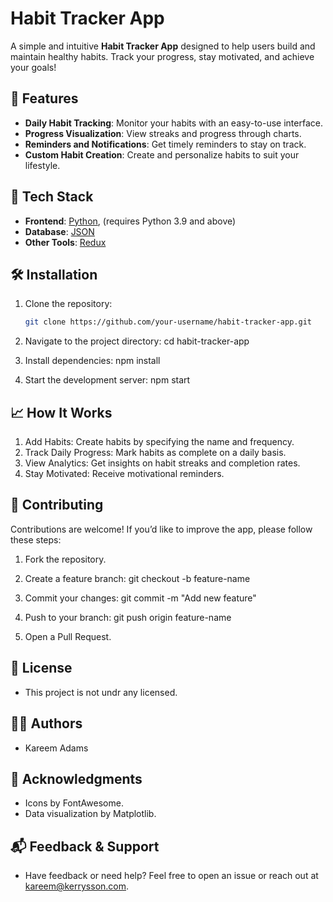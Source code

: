# Habit Tracker App

A simple and intuitive **Habit Tracker App** designed to help users build and maintain healthy habits. Track your progress, stay motivated, and achieve your goals!


## 🌟 Features

- **Daily Habit Tracking**: Monitor your habits with an easy-to-use interface.
- **Progress Visualization**: View streaks and progress through charts.
- **Reminders and Notifications**: Get timely reminders to stay on track.
- **Custom Habit Creation**: Create and personalize habits to suit your lifestyle.


## 🚀 Tech Stack

- **Frontend**: [Python](https://python.org), (requires Python 3.9 and above)
- **Database**: [JSON](https://www.json.oorg)  
- **Other Tools**: [Redux](https://redux.js.org)



## 🛠️ Installation

1. Clone the repository:
   ```bash
   git clone https://github.com/your-username/habit-tracker-app.git

2.	Navigate to the project directory:
    cd habit-tracker-app

3.	Install dependencies:
    npm install

4.	Start the development server:
    npm start


## 📈 How It Works
1.	Add Habits: Create habits by specifying the name and frequency.
2.	Track Daily Progress: Mark habits as complete on a daily basis.
3.	View Analytics: Get insights on habit streaks and completion rates.
4.	Stay Motivated: Receive motivational reminders.

## 🤝 Contributing

Contributions are welcome! If you’d like to improve the app, please follow these steps:

1.	Fork the repository.

2.	Create a feature branch:
    git checkout -b feature-name

3.	Commit your changes:
    git commit -m "Add new feature"

4.	Push to your branch:
    git push origin feature-name

5.	Open a Pull Request.


## 📄 License

- This project is not undr any licensed.

## 👨‍💻 Authors

- Kareem Adams


## 🧾 Acknowledgments

- Icons by FontAwesome.
- Data visualization by Matplotlib.

## 📬 Feedback & Support

- Have feedback or need help? Feel free to open an issue or reach out at kareem@kerrysson.com.
